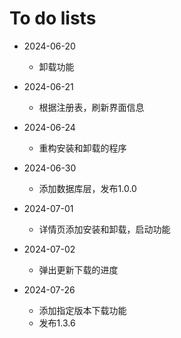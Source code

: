 <!--
 * @Author: Firmin.Sun fmsunyh@gmail.com
 * @Date: 2024-07-01 10:15:22
 * @LastEditors: Firmin.Sun fmsunyh@gmail.com
 * @LastEditTime: 2024-07-26 11:49:07
 * @FilePath: \aistore\TODOLIST.md
 * @Description: 
-->
# To do lists

- 2024-06-20
    - 卸载功能
- 2024-06-21
    - 根据注册表，刷新界面信息
- 2024-06-24
    - 重构安装和卸载的程序
- 2024-06-30
    - 添加数据库层，发布1.0.0

- 2024-07-01
    - 详情页添加安装和卸载，启动功能

- 2024-07-02
    - 弹出更新下载的进度
     

- 2024-07-26
    - 添加指定版本下载功能
    - 发布1.3.6